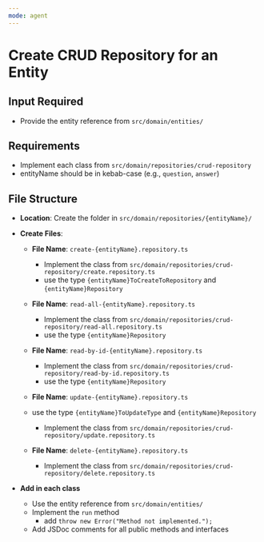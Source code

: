 ```yaml
---
mode: agent
---
```


# Create CRUD Repository for an Entity

## Input Required

- Provide the entity reference from `src/domain/entities/`

## Requirements

- Implement each class from `src/domain/repositories/crud-repository`
- entityName should be in kebab-case (e.g., `question`, `answer`)

## File Structure

- **Location**: Create the folder in `src/domain/repositories/{entityName}/`

- **Create Files**:

  - **File Name**: `create-{entityName}.repository.ts`

    - Implement the class from `src/domain/repositories/crud-repository/create.repository.ts`
    - use the type `{entityName}ToCreateToRepository` and `{entityName}Repository`

  - **File Name**: `read-all-{entityName}.repository.ts`

    - Implement the class from `src/domain/repositories/crud-repository/read-all.repository.ts`
    - use the type `{entityName}Repository`


  - **File Name**: `read-by-id-{entityName}.repository.ts`

    - Implement the class from `src/domain/repositories/crud-repository/read-by-id.repository.ts`
    - use the type `{entityName}Repository`

  - **File Name**: `update-{entityName}.repository.ts`
  - use the type `{entityName}ToUpdateType` and `{entityName}Repository`

    - Implement the class from `src/domain/repositories/crud-repository/update.repository.ts`

  - **File Name**: `delete-{entityName}.repository.ts`
    - Implement the class from `src/domain/repositories/crud-repository/delete.repository.ts`

- **Add in each class**
  - Use the entity reference from `src/domain/entities/`
  - Implement the `run` method
    - add `throw new Error("Method not implemented.");`
  - Add JSDoc comments for all public methods and interfaces
